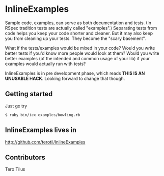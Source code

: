 InlineExamples
==============

Sample code, examples, can serve as both documentation and tests.  (In
RSpec tradition tests are actually called "examples".)  Separating
tests from code helps you keep your code shorter and cleaner.  But it
may also keep you from cleaning up your tests.  They become the "scary
basement".

What if the tests/examples would be mixed in your code?  Would you
write better tests if you'd know more people would look at them?
Would you write better examples (of the intended and common usage of
your lib) if your examples would actually run with tests?

InlineExamples is in pre development phase, which reads **THIS IS AN
UNUSABLE HACK**.  Looking forward to change that though.

Getting started
---------------

Just go try

    $ ruby bin/iex examples/bowling.rb

InlineExamples lives in
-----------------------

http://github.com/terotil/InlineExamples

Contributors
------------

Tero Tilus